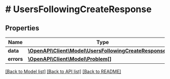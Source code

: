# # UsersFollowingCreateResponse

## Properties

Name | Type | Description | Notes
------------ | ------------- | ------------- | -------------
**data** | [**\OpenAPI\Client\Model\UsersFollowingCreateResponseData**](UsersFollowingCreateResponseData.md) |  | [optional]
**errors** | [**\OpenAPI\Client\Model\Problem[]**](Problem.md) |  | [optional]

[[Back to Model list]](../../README.md#models) [[Back to API list]](../../README.md#endpoints) [[Back to README]](../../README.md)
